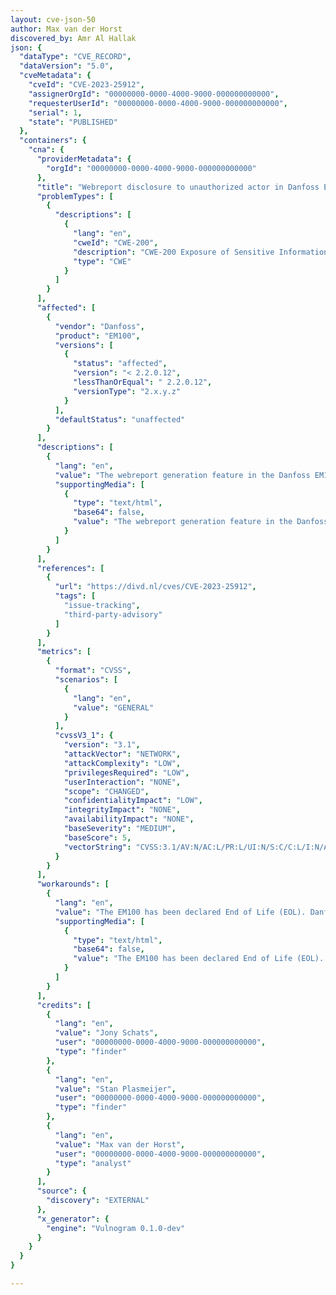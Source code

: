 ```yaml
---
layout: cve-json-50
author: Max van der Horst
discovered_by: Amr Al Hallak
json: {
  "dataType": "CVE_RECORD",
  "dataVersion": "5.0",
  "cveMetadata": {
    "cveId": "CVE-2023-25912",
    "assignerOrgId": "00000000-0000-4000-9000-000000000000",
    "requesterUserId": "00000000-0000-4000-9000-000000000000",
    "serial": 1,
    "state": "PUBLISHED"
  },
  "containers": {
    "cna": {
      "providerMetadata": {
        "orgId": "00000000-0000-4000-9000-000000000000"
      },
      "title": "Webreport disclosure to unauthorized actor in Danfoss EM100",
      "problemTypes": [
        {
          "descriptions": [
            {
              "lang": "en",
              "cweId": "CWE-200",
              "description": "CWE-200 Exposure of Sensitive Information to an Unauthorized Actor",
              "type": "CWE"
            }
          ]
        }
      ],
      "affected": [
        {
          "vendor": "Danfoss",
          "product": "EM100",
          "versions": [
            {
              "status": "affected",
              "version": "< 2.2.0.12",
              "lessThanOrEqual": " 2.2.0.12",
              "versionType": "2.x.y.z"
            }
          ],
          "defaultStatus": "unaffected"
        }
      ],
      "descriptions": [
        {
          "lang": "en",
          "value": "The webreport generation feature in the Danfoss EM100 allows an unauthorized actor to generate a web report that discloses sensitive information such as the internal IP address, usernames and internal device values.",
          "supportingMedia": [
            {
              "type": "text/html",
              "base64": false,
              "value": "The webreport generation feature in the Danfoss EM100 allows an unauthorized actor to generate a web report that discloses sensitive information such as the internal IP address, usernames and internal device values."
            }
          ]
        }
      ],
      "references": [
        {
          "url": "https://divd.nl/cves/CVE-2023-25912",
          "tags": [
            "issue-tracking",
            "third-party-advisory"
          ]
        }
      ],
      "metrics": [
        {
          "format": "CVSS",
          "scenarios": [
            {
              "lang": "en",
              "value": "GENERAL"
            }
          ],
          "cvssV3_1": {
            "version": "3.1",
            "attackVector": "NETWORK",
            "attackComplexity": "LOW",
            "privilegesRequired": "LOW",
            "userInteraction": "NONE",
            "scope": "CHANGED",
            "confidentialityImpact": "LOW",
            "integrityImpact": "NONE",
            "availabilityImpact": "NONE",
            "baseSeverity": "MEDIUM",
            "baseScore": 5,
            "vectorString": "CVSS:3.1/AV:N/AC:L/PR:L/UI:N/S:C/C:L/I:N/A:N"
          }
        }
      ],
      "workarounds": [
        {
          "lang": "en",
          "value": "The EM100 has been declared End of Life (EOL). Danfoss advises phasing out this type of device.",
          "supportingMedia": [
            {
              "type": "text/html",
              "base64": false,
              "value": "The EM100 has been declared End of Life (EOL). Danfoss advises phasing out this type of device."
            }
          ]
        }
      ],
      "credits": [
        {
          "lang": "en",
          "value": "Jony Schats",
          "user": "00000000-0000-4000-9000-000000000000",
          "type": "finder"
        },
        {
          "lang": "en",
          "value": "Stan Plasmeijer",
          "user": "00000000-0000-4000-9000-000000000000",
          "type": "finder"
        },
        {
          "lang": "en",
          "value": "Max van der Horst",
          "user": "00000000-0000-4000-9000-000000000000",
          "type": "analyst"
        }
      ],
      "source": {
        "discovery": "EXTERNAL"
      },
      "x_generator": {
        "engine": "Vulnogram 0.1.0-dev"
      }
    }
  }
}

---
```

